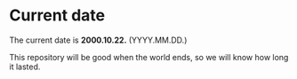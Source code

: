 # Current date

The current date is **2000.10.22.** (YYYY.MM.DD.)

This repository will be good when the world ends, so we will know how long it lasted.